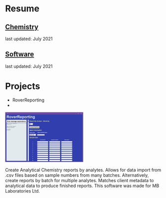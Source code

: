 # Resume
## [Chemistry](Peter_Levett_Chemistry_Resume_04July2021.pdf)
last updated: July 2021
## [Software](Peter_Levett_Programming_Resume_04July2021.pdf)
last updated: July 2021

# Projects

* RoverReporting
* 
<img src="https://github.com/StavromularBeta/StavromularBeta.github.io/blob/master/RoverReporting_1.png" width=50% height=50%>

Create Analytical Chemistry reports by analytes. Allows for data import from .csv files based on sample numbers from many batches. Alternatively, create reports by batch for multiple analytes. Matches client metadata to analytical data to produce finished reports. This software was made for MB Laboratories Ltd.
